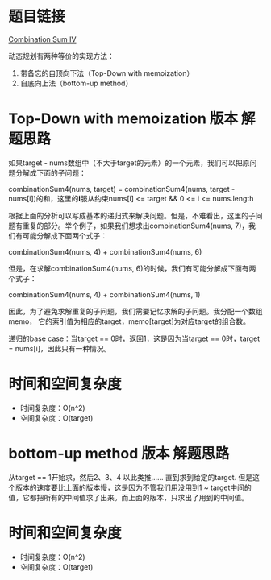 # 题目链接

[Combination Sum IV](https://leetcode.com/problems/combination-sum-iv/)

动态规划有两种等价的实现方法：

1. 带备忘的自顶向下法（Top-Down with memoization）
2. 自底向上法（bottom-up method）

# Top-Down with memoization 版本 解题思路

如果target - nums数组中（不大于target的元素）的一个元素，我们可以把原问题分解成下面的子问题：

combinationSum4(nums, target) = combinationSum4(nums, target - nums[i])的和，这里的**i**服从约束nums[i] <= target && 0 <= i <= nums.length

根据上面的分析可以写成基本的递归式来解决问题。但是，不难看出，这里的子问题有重复的部分。举个例子，如果我们想求出combinationSum4(nums, 7)，我们有可能分解成下面两个式子：

combinationSum4(nums, 4) + combinationSum4(nums, 6)

但是，在求解combinationSum4(nums, 6)的时候，我们有可能分解成下面有两个式子：

combinationSum4(nums, 4) + combinationSum4(nums, 1)

因此，为了避免求解重复的子问题，我们需要记忆求解的子问题。我分配一个数组memo， 它的索引值为相应的target，memo[target]为对应target的组合数。

递归的base case：当target == 0时，返回1，这是因为当target == 0时，target = nums[i]，因此只有一种情况。

# 时间和空间复杂度

- 时间复杂度：O(n^2)
- 空间复杂度：O(target)

# bottom-up method 版本 解题思路

从target == 1开始求，然后2、3、4 以此类推...... 直到求到给定的target. 但是这个版本的速度要比上面的版本慢，这是因为不管我们用没用到1 ~ target中间的值，它都把所有的中间值求了出来。而上面的版本，只求出了用到的中间值。

# 时间和空间复杂度

- 时间复杂度：O(n^2)
- 空间复杂度：O(target)

